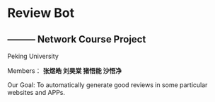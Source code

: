 # Review Bot

## 						——— Network Course Project

Peking University

Members： **张煜皓 刘昊棠 猪悟能 沙悟净**



Our Goal: To automatically generate good reviews in some particular websites and APPs.